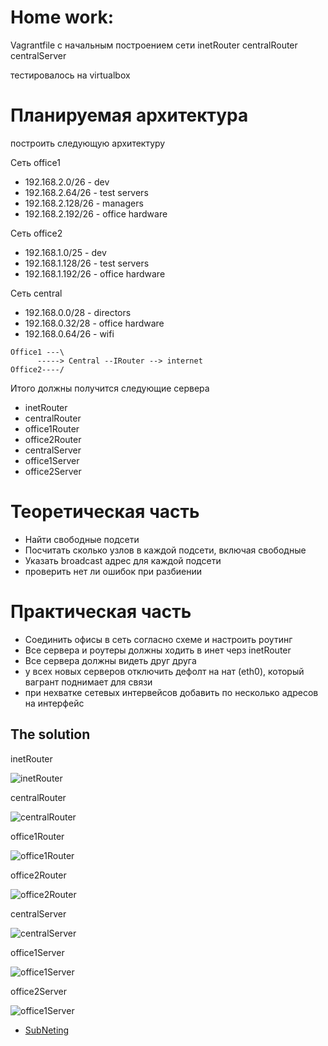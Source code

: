 #  Home work:
Vagrantfile с начальным  построением сети
inetRouter
centralRouter
centralServer

тестировалось на virtualbox

# Планируемая архитектура
построить следующую архитектуру

Сеть office1
- 192.168.2.0/26      - dev
- 192.168.2.64/26    - test servers
- 192.168.2.128/26  - managers
- 192.168.2.192/26  - office hardware

Сеть office2
- 192.168.1.0/25      - dev
- 192.168.1.128/26  - test servers
- 192.168.1.192/26  - office hardware

Сеть central
- 192.168.0.0/28    - directors
- 192.168.0.32/28  - office hardware
- 192.168.0.64/26  - wifi

```
Office1 ---\
      -----> Central --IRouter --> internet
Office2----/
```
Итого должны получится следующие сервера
- inetRouter
- centralRouter
- office1Router
- office2Router
- centralServer
- office1Server
- office2Server

# Теоретическая часть
- Найти свободные подсети
- Посчитать сколько узлов в каждой подсети, включая свободные
- Указать broadcast адрес для каждой подсети
- проверить нет ли ошибок при разбиении

# Практическая часть
- Соединить офисы в сеть согласно схеме и настроить роутинг
- Все сервера и роутеры должны ходить в инет черз inetRouter
- Все сервера должны видеть друг друга
- у всех новых серверов отключить дефолт на нат (eth0), который вагрант поднимает для связи
- при нехватке сетевых интервейсов добавить по несколько адресов на интерфейс

The solution
--------------------------------------
inetRouter

![inetRouter](https://github.com/kyourselfer/OTUS_LinuxAdmin201804/blob/master/lesson9_netlab/img/inetRouter.gif)

centralRouter

![centralRouter](https://github.com/kyourselfer/OTUS_LinuxAdmin201804/blob/master/lesson9_netlab/img/centralRouter.gif)

office1Router

![office1Router](https://github.com/kyourselfer/OTUS_LinuxAdmin201804/blob/master/lesson9_netlab/img/office1Router.gif)

office2Router

![office2Router](https://github.com/kyourselfer/OTUS_LinuxAdmin201804/blob/master/lesson9_netlab/img/office2Router.gif)

centralServer

![centralServer](https://github.com/kyourselfer/OTUS_LinuxAdmin201804/blob/master/lesson9_netlab/img/centralServer.gif)

office1Server

![office1Server](https://github.com/kyourselfer/OTUS_LinuxAdmin201804/blob/master/lesson9_netlab/img/office1Server.gif)

office2Server

![office1Server](https://github.com/kyourselfer/OTUS_LinuxAdmin201804/blob/master/lesson9_netlab/img/office2Server.gif)

* [SubNeting](https://github.com/kyourselfer/OTUS_LinuxAdmin201804/blob/master/lesson9_netlab/subneting.txt)
